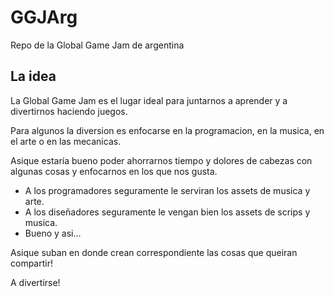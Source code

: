 # GGJArg
Repo de la Global Game Jam de argentina


## La idea
La Global Game Jam es el lugar ideal para juntarnos a aprender y a divertirnos haciendo juegos.

Para algunos la diversion es enfocarse en la programacion, en la musica, en el arte  o en las mecanicas.

Asique estaría bueno poder ahorrarnos tiempo y dolores de cabezas con algunas cosas y enfocarnos en los que nos gusta.

* A los programadores seguramente le serviran los assets de musica y arte.
* A los diseñadores seguramente le vengan bien los assets de scrips y musica.
* Bueno y asi...

Asique suban en donde crean correspondiente las cosas que queiran compartir!

A divertirse!